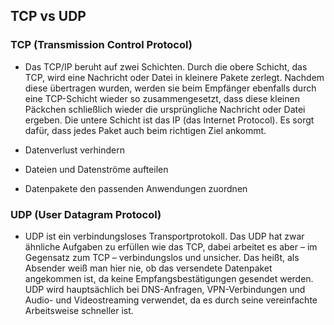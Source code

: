 ## TCP vs UDP

### TCP (Transmission Control Protocol)
- Das TCP/IP beruht auf zwei Schichten. Durch die obere Schicht, das TCP, wird eine Nachricht oder Datei in kleinere Pakete zerlegt. Nachdem diese übertragen wurden, werden sie beim Empfänger ebenfalls durch eine TCP-Schicht wieder so zusammengesetzt, dass diese kleinen Päckchen schließlich wieder die ursprüngliche Nachricht oder Datei ergeben.
Die untere Schicht ist das IP (das Internet Protocol). Es sorgt dafür, dass jedes Paket auch beim richtigen Ziel ankommt.


- Datenverlust verhindern
- Dateien und Datenströme aufteilen
- Datenpakete den passenden Anwendungen zuordnen


### UDP (User Datagram Protocol)
- UDP ist ein verbindungsloses Transportprotokoll. Das UDP hat zwar ähnliche Aufgaben zu erfüllen wie das TCP, dabei arbeitet es aber – im Gegensatz zum TCP – verbindungslos und unsicher. Das heißt, als Absender weiß man hier nie, ob das versendete Datenpaket angekommen ist, da keine Empfangsbestätigungen gesendet werden. UDP wird hauptsächlich bei DNS-Anfragen, VPN-Verbindungen und Audio- und Videostreaming verwendet, da es durch seine vereinfachte Arbeitsweise schneller ist.